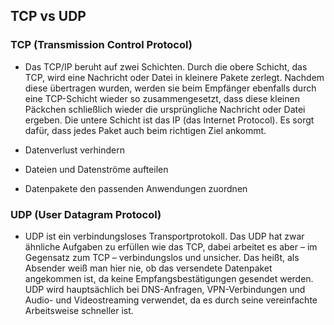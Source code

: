 ## TCP vs UDP

### TCP (Transmission Control Protocol)
- Das TCP/IP beruht auf zwei Schichten. Durch die obere Schicht, das TCP, wird eine Nachricht oder Datei in kleinere Pakete zerlegt. Nachdem diese übertragen wurden, werden sie beim Empfänger ebenfalls durch eine TCP-Schicht wieder so zusammengesetzt, dass diese kleinen Päckchen schließlich wieder die ursprüngliche Nachricht oder Datei ergeben.
Die untere Schicht ist das IP (das Internet Protocol). Es sorgt dafür, dass jedes Paket auch beim richtigen Ziel ankommt.


- Datenverlust verhindern
- Dateien und Datenströme aufteilen
- Datenpakete den passenden Anwendungen zuordnen


### UDP (User Datagram Protocol)
- UDP ist ein verbindungsloses Transportprotokoll. Das UDP hat zwar ähnliche Aufgaben zu erfüllen wie das TCP, dabei arbeitet es aber – im Gegensatz zum TCP – verbindungslos und unsicher. Das heißt, als Absender weiß man hier nie, ob das versendete Datenpaket angekommen ist, da keine Empfangsbestätigungen gesendet werden. UDP wird hauptsächlich bei DNS-Anfragen, VPN-Verbindungen und Audio- und Videostreaming verwendet, da es durch seine vereinfachte Arbeitsweise schneller ist.